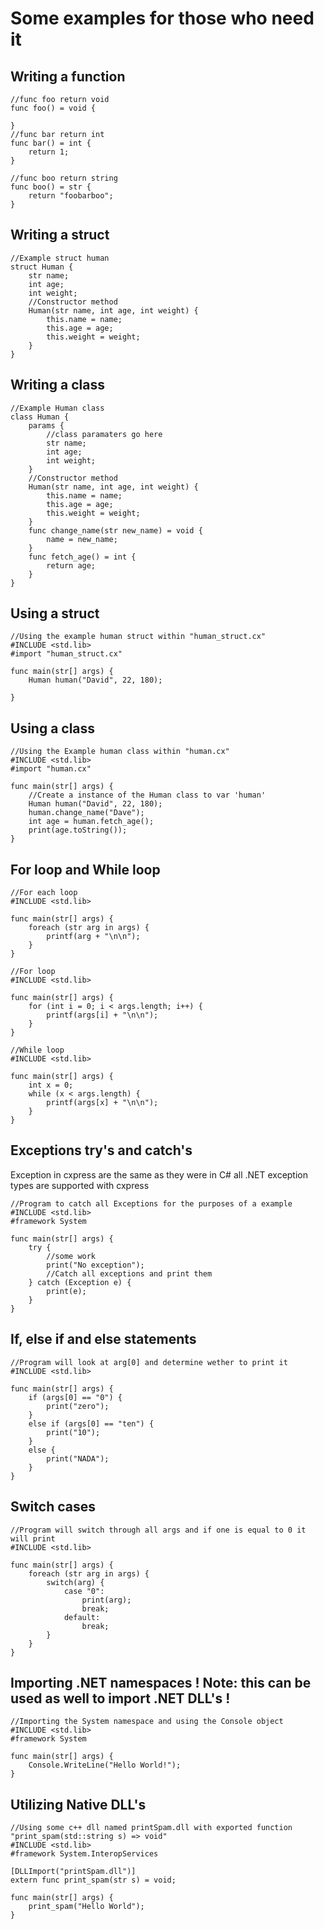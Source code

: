 # Some examples for those who need it

## Writing a function
    //func foo return void
    func foo() = void {

    }
    //func bar return int
    func bar() = int {
        return 1;
    }

    //func boo return string
    func boo() = str {
        return "foobarboo";
    }

## Writing a struct
    //Example struct human
    struct Human {
        str name;
        int age;
        int weight;
        //Constructor method
        Human(str name, int age, int weight) {
            this.name = name;
            this.age = age;
            this.weight = weight;
        }
    }

## Writing a class
    //Example Human class
    class Human {
        params {
            //class paramaters go here
            str name;
            int age;
            int weight;
        }
        //Constructor method
        Human(str name, int age, int weight) {
            this.name = name;
            this.age = age;
            this.weight = weight;
        }
        func change_name(str new_name) = void {
            name = new_name;
        }
        func fetch_age() = int {
            return age;
        }
    }

## Using a struct
    //Using the example human struct within "human_struct.cx"
    #INCLUDE <std.lib>
    #import "human_struct.cx"

    func main(str[] args) {
        Human human("David", 22, 180);
        
    }

## Using a class
    //Using the Example human class within "human.cx"
    #INCLUDE <std.lib>
    #import "human.cx"

    func main(str[] args) {
        //Create a instance of the Human class to var 'human'
        Human human("David", 22, 180);
        human.change_name("Dave");
        int age = human.fetch_age();
        print(age.toString());
    }

## For loop and While loop
    //For each loop
    #INCLUDE <std.lib>

    func main(str[] args) {
        foreach (str arg in args) {
            printf(arg + "\n\n");
        }
    }

    //For loop
    #INCLUDE <std.lib>

    func main(str[] args) {
        for (int i = 0; i < args.length; i++) {
            printf(args[i] + "\n\n");
        }   
    }

    //While loop
    #INCLUDE <std.lib>

    func main(str[] args) {
        int x = 0;
        while (x < args.length) {
            printf(args[x] + "\n\n");
        }
    }

## Exceptions try's and catch's
Exception in cxpress are the same as they were in C# all .NET exception types are supported with cxpress

    //Program to catch all Exceptions for the purposes of a example
    #INCLUDE <std.lib>
    #framework System

    func main(str[] args) {
        try {
            //some work
            print("No exception");
            //Catch all exceptions and print them
        } catch (Exception e) {
            print(e);
        }
    }

## If, else if and else statements

    //Program will look at arg[0] and determine wether to print it
    #INCLUDE <std.lib>

    func main(str[] args) {
        if (args[0] == "0") {
            print("zero");
        }
        else if (args[0] == "ten") {
            print("10");
        }
        else {
            print("NADA");
        }
    }

## Switch cases

    //Program will switch through all args and if one is equal to 0 it will print
    #INCLUDE <std.lib>

    func main(str[] args) {
        foreach (str arg in args) {
            switch(arg) {
                case "0":
                    print(arg);
                    break;
                default:
                    break;
            }
        }
    }

## Importing .NET namespaces ! Note: this can be used as well to import .NET DLL's !
    //Importing the System namespace and using the Console object
    #INCLUDE <std.lib>
    #framework System

    func main(str[] args) {
        Console.WriteLine("Hello World!");
    }

## Utilizing Native DLL's
    //Using some c++ dll named printSpam.dll with exported function "print_spam(std::string s) => void"
    #INCLUDE <std.lib>
    #framework System.InteropServices

    [DLLImport("printSpam.dll")]
    extern func print_spam(str s) = void;

    func main(str[] args) {
        print_spam("Hello World");
    }
